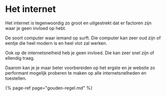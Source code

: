 # Het internet

Het internet is tegenwoordig zo groot en uitgestrekt dat er factoren zijn waar je geen invloed op hebt. 

De soort computer waar iemand op surft. Die computer kan zeer oud zijn of eentje die heel modern is en heel vlot zal werken. 



Ook op de internetsnelheid heb je geen invloed. Die kan zeer snel zijn of ellendig traag.

Daarom kan je je maar beter voorbereiden op het ergste en je website zo performant mogelijk proberen te maken op alle internetsnelheden en toestellen.

{% page-ref page="gouden-regel.md" %}





